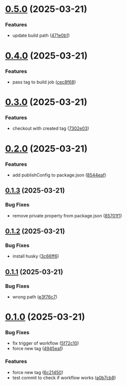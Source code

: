 # [0.5.0](https://github.com/css-ch/livo-coverage-information/compare/v0.4.0...v0.5.0) (2025-03-21)


### Features

* update build path ([471e0b1](https://github.com/css-ch/livo-coverage-information/commit/471e0b146b749897f13af4f9eef3770b89d11f8f))



# [0.4.0](https://github.com/css-ch/livo-coverage-information/compare/v0.3.0...v0.4.0) (2025-03-21)


### Features

* pass tag to build job ([cec8f68](https://github.com/css-ch/livo-coverage-information/commit/cec8f68ff02c548a02a1dbdb81251a7cd5542f67))



# [0.3.0](https://github.com/css-ch/livo-coverage-information/compare/v0.2.0...v0.3.0) (2025-03-21)


### Features

* checkout with created tag ([7302e03](https://github.com/css-ch/livo-coverage-information/commit/7302e03f04564ccf53886d861dba7d86487a7315))



# [0.2.0](https://github.com/css-ch/livo-coverage-information/compare/v0.1.3...v0.2.0) (2025-03-21)


### Features

* add publishConfig to package.json ([8544eaf](https://github.com/css-ch/livo-coverage-information/commit/8544eafbd8964d982070d1ee01742cb1f659e66f))



## [0.1.3](https://github.com/css-ch/livo-coverage-information/compare/v0.1.2...v0.1.3) (2025-03-21)


### Bug Fixes

* remove private property from package.json ([85701f1](https://github.com/css-ch/livo-coverage-information/commit/85701f1dd56fc6f205b53eafbc6f7c06107d8e35))



## [0.1.2](https://github.com/css-ch/livo-coverage-information/compare/v0.1.1...v0.1.2) (2025-03-21)


### Bug Fixes

* install husky ([3c66ff6](https://github.com/css-ch/livo-coverage-information/commit/3c66ff60b749910b9a92d26a2957c7960db09a17))



## [0.1.1](https://github.com/css-ch/livo-coverage-information/compare/v0.1.0...v0.1.1) (2025-03-21)


### Bug Fixes

* wrong path ([e3f76c7](https://github.com/css-ch/livo-coverage-information/commit/e3f76c70abcdde8c04f4182e79cd8511622c3db0))



# [0.1.0](https://github.com/css-ch/livo-coverage-information/compare/a0b7cb8feb8f65eb045e7ea87c70ecbfa9e7f102...v0.1.0) (2025-03-21)


### Bug Fixes

* fix trigger of workflow ([5f72c10](https://github.com/css-ch/livo-coverage-information/commit/5f72c1022e13edfa973e7bb45880d26ef8613d81))
* force new tag ([4945ea1](https://github.com/css-ch/livo-coverage-information/commit/4945ea14924cad1bc799751959e08ae666a495b1))


### Features

* force new tag ([6c21450](https://github.com/css-ch/livo-coverage-information/commit/6c214506b52b2acf0a80ebd5841e1cd49ba5e8c6))
* test commit to check if workflow works ([a0b7cb8](https://github.com/css-ch/livo-coverage-information/commit/a0b7cb8feb8f65eb045e7ea87c70ecbfa9e7f102))




